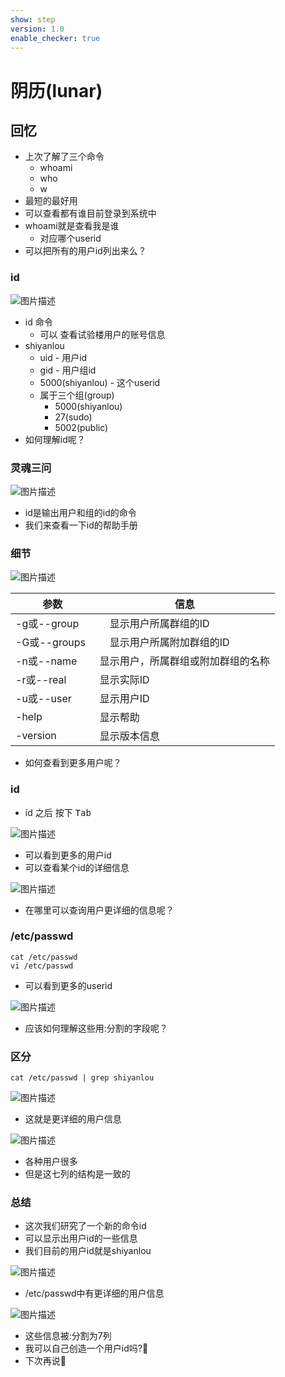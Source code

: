 ```yaml
---
show: step
version: 1.0
enable_checker: true
---
```


# 阴历(lunar)

## 回忆

- 上次了解了三个命令
	- whoami
	- who
	- w
- 最短的最好用
- 可以查看都有谁目前登录到系统中
- whoami就是查看我是谁
	- 对应哪个userid
- 可以把所有的用户id列出来么？

### id

![图片描述](https://doc.shiyanlou.com/courses/uid1190679-20220917-1663418898698)

- id 命令
	- 可以 查看试验楼用户的账号信息
- shiyanlou
	- uid - 用户id
	- gid - 用户组id
	- 5000(shiyanlou) - 这个userid
	- 属于三个组(group)
		- 5000(shiyanlou)
		- 27(sudo)
		- 5002(public)
- 如何理解id呢？

### 灵魂三问

![图片描述](https://doc.shiyanlou.com/courses/uid1190679-20220917-1663419957917)

- id是输出用户和组的id的命令
- 我们来查看一下id的帮助手册

### 细节

![图片描述](https://doc.shiyanlou.com/courses/uid1190679-20220917-1663419015481)

|  参数   | 信息  |
|  ----  | ----  |
|    -g或--group |　显示用户所属群组的ID |
|    -G或--groups| 　显示用户所属附加群组的ID |
|    -n或--name 　| 显示用户，所属群组或附加群组的名称 |
|    -r或--real 　| 显示实际ID |
|    -u或--user 　| 显示用户ID |
|    -help 　|显示帮助 |
|    -version 　|显示版本信息 |

- 如何查看到更多用户呢？

### id

- id 之后 按下 <kbd>Tab</kbd>

![图片描述](https://doc.shiyanlou.com/courses/uid1190679-20220917-1663421352171)

- 可以看到更多的用户id
- 可以查看某个id的详细信息

![图片描述](https://doc.shiyanlou.com/courses/uid1190679-20220917-1663421420068)

- 在哪里可以查询用户更详细的信息呢？

### /etc/passwd

```
cat /etc/passwd
vi /etc/passwd
```

- 可以看到更多的userid

![图片描述](https://doc.shiyanlou.com/courses/uid1190679-20220917-1663421467055)

- 应该如何理解这些用:分割的字段呢？

### 区分

```
cat /etc/passwd | grep shiyanlou
```

![图片描述](https://doc.shiyanlou.com/courses/uid1190679-20220917-1663422514779)

- 这就是更详细的用户信息

![图片描述](https://doc.shiyanlou.com/courses/uid1190679-20220917-1663423241735)

- 各种用户很多
- 但是这七列的结构是一致的

### 总结 

- 这次我们研究了一个新的命令id
- 可以显示出用户id的一些信息
- 我们目前的用户id就是shiyanlou

![图片描述](https://doc.shiyanlou.com/courses/uid1190679-20220917-1663418898698)

- /etc/passwd中有更详细的用户信息

![图片描述](https://doc.shiyanlou.com/courses/uid1190679-20220917-1663422514779)

- 这些信息被:分割为7列
- 我可以自己创造一个用户id吗?🤔
- 下次再说👋